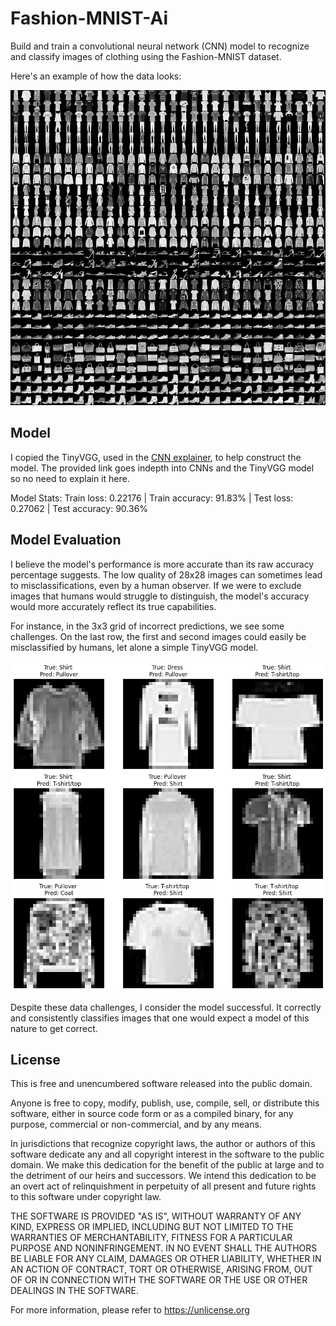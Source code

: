 # Fashion-MNIST-Ai

Build and train a convolutional neural network (CNN) model to recognize and classify images of clothing using the Fashion-MNIST dataset.

Here's an example of how the data looks:

![](https://github.com/EliFebres/Fashion-MNIST-Ai/blob/staging/images/fashion-mnist-logo.png)

## Model

I copied the TinyVGG, used in the [CNN explainer](https://poloclub.github.io/cnn-explainer/), to help construct the model. The provided link goes indepth into CNNs and the TinyVGG model so no need to explain it here.

Model Stats:
Train loss: 0.22176 | Train accuracy: 91.83% | Test loss: 0.27062 | Test accuracy: 90.36%

## Model Evaluation
I believe the model's performance is more accurate than its raw accuracy percentage suggests. The low quality of 28x28 images can sometimes lead to misclassifications, even by a human observer. If we were to exclude images that humans would struggle to distinguish, the model's accuracy would more accurately reflect its true capabilities.

For instance, in the 3x3 grid of incorrect predictions, we see some challenges. On the last row, the first and second images could easily be misclassified by humans, let alone a simple TinyVGG model.

![](https://github.com/EliFebres/Fashion-MNIST-Ai/blob/staging/images/3x3-grid-of-missclassifications.png)

Despite these data challenges, I consider the model successful. It correctly and consistently classifies images that one would expect a model of this nature to get correct.

## License
This is free and unencumbered software released into the public domain.

Anyone is free to copy, modify, publish, use, compile, sell, or
distribute this software, either in source code form or as a compiled
binary, for any purpose, commercial or non-commercial, and by any
means.

In jurisdictions that recognize copyright laws, the author or authors
of this software dedicate any and all copyright interest in the
software to the public domain. We make this dedication for the benefit
of the public at large and to the detriment of our heirs and
successors. We intend this dedication to be an overt act of
relinquishment in perpetuity of all present and future rights to this
software under copyright law.

THE SOFTWARE IS PROVIDED "AS IS", WITHOUT WARRANTY OF ANY KIND,
EXPRESS OR IMPLIED, INCLUDING BUT NOT LIMITED TO THE WARRANTIES OF
MERCHANTABILITY, FITNESS FOR A PARTICULAR PURPOSE AND NONINFRINGEMENT.
IN NO EVENT SHALL THE AUTHORS BE LIABLE FOR ANY CLAIM, DAMAGES OR
OTHER LIABILITY, WHETHER IN AN ACTION OF CONTRACT, TORT OR OTHERWISE,
ARISING FROM, OUT OF OR IN CONNECTION WITH THE SOFTWARE OR THE USE OR
OTHER DEALINGS IN THE SOFTWARE.

For more information, please refer to <https://unlicense.org>